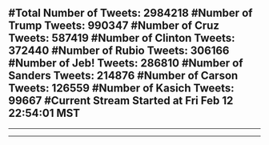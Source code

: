 #Total Number of Tweets: 2984218 
#Number of Trump Tweets: 990347
#Number of Cruz Tweets: 587419
#Number of Clinton Tweets: 372440
#Number of Rubio Tweets: 306166
#Number of Jeb! Tweets: 286810
#Number of Sanders Tweets: 214876
#Number of Carson Tweets: 126559
#Number of Kasich Tweets: 99667
#Current Stream Started at Fri Feb 12 22:54:01 MST
---
---
---

